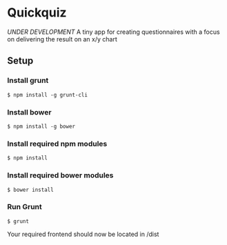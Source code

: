 # Quickquiz
*UNDER DEVELOPMENT*
A tiny app for creating questionnaires with a focus on delivering the result on an x/y chart

## Setup    

### Install grunt  
    $ npm install -g grunt-cli  

### Install bower
    $ npm install -g bower  

### Install required npm modules
    $ npm install  

### Install required bower modules
    $ bower install

### Run Grunt
    $ grunt

Your required frontend should now be located in /dist

